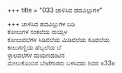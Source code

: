 +++
title = "033 ಚಾಳಿಸಿದ ಹದವಿಲ್ಲುಗಳ"

+++
ಚಾಳಿಸಿದ ಹದವಿಲ್ಲುಗಳ ಬಡಿ  
ಕೋಲುಗಳ ಸಂಕಲೆಯ ನಾಯ್ಗಳ  
ಕೋಲುವಲೆಗಳ ಸಿಡಿವಲೆಯ ಮಿಡಿವಲೆಯ ಸೂವಲೆಯ   
ಕಾಲುಗಣ್ಣಿಯ ಹೆಬ್ಬಲೆಯ ಬೆ  
ಳ್ಳಾಲವಲೆಗಳ ಮಯಣದಂಟಿನ  
ಮೇಲುಕೊಂಬಿನ ಬೇಟೆಗಾರರು ಬಳಸಿದರು ಶಿವನ     ॥33॥